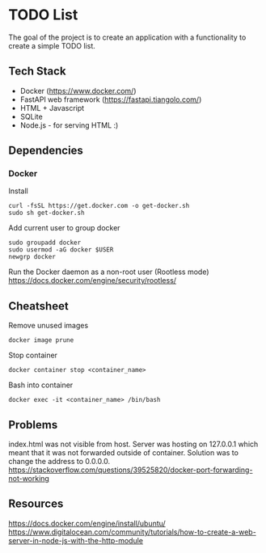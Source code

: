 # TODO List
The goal of the project is to create an application with a functionality to create a simple TODO list.

## Tech Stack
* Docker (https://www.docker.com/)
* FastAPI web framework (https://fastapi.tiangolo.com/) 
* HTML + Javascript
* SQLite
* Node.js - for serving HTML :)

## Dependencies
### Docker
Install
```
curl -fsSL https://get.docker.com -o get-docker.sh
sudo sh get-docker.sh
```
Add current user to group docker
```
sudo groupadd docker
sudo usermod -aG docker $USER
newgrp docker 
```
Run the Docker daemon as a non-root user (Rootless mode)
https://docs.docker.com/engine/security/rootless/

## Cheatsheet
Remove unused images
```
docker image prune
```
Stop container
```
docker container stop <container_name>
```
Bash into container
```
docker exec -it <container_name> /bin/bash
```

## Problems
index.html was not visible from host. Server was hosting on 127.0.0.1 which meant that it was not forwarded outside of container. Solution was to change the address to 0.0.0.0.
https://stackoverflow.com/questions/39525820/docker-port-forwarding-not-working

## Resources
https://docs.docker.com/engine/install/ubuntu/
https://www.digitalocean.com/community/tutorials/how-to-create-a-web-server-in-node-js-with-the-http-module
